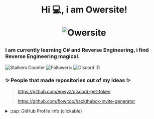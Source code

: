 
<h1 align="center"


>Hi 💻, i am Owersite!

![Owersite](https://cdn.rawgit.com/sindresorhus/awesome/d7305f38d29fed78fa85652e3a63e154dd8e8829/media/badge.svg)

</h1> 

### I am currently learning C# and Reverse Engineering, i find Reverse Engineering magical.

![Stalkers Counter](https://badges.pufler.dev/visits/Owersite/Owersite?style=for-the-badge&color=blue&logo=github&label=Stalkers+Counter)
![Followers:](https://img.shields.io/github/followers/owersite?style=for-the-badge&color=blue) ![Discord ID](https://img.shields.io/badge/Discord-Owersite%237777-blue?style=for-the-badge) 


### ✨ People that made repositories out of my ideas ✨
> https://github.com/eqwyz/discord-get-token

> https://github.com/flowitoo/hackthebox-invite-generator


<details>
  <summary>:zap: GitHub Profile Info (clickable) </summary>
  <h1 align="center">Profile Status</h1>
  <details>
    <summary>:zap: Languages (clickabe) </summary>
  <img align="center" alt="Most used languages" src="https://github-readme-stats.vercel.app/api/top-langs/?username=owersite&bg_color=30,e96443,904e95&title_color=fff&text_color=fff&layout=compact)](https://github.com/anuraghazra/github-readme-stats)" />
    </details>
  
  <details>
    <summary>:zap: GitHub Status (clickable)</summary>
  <img align="center" alt="GitHub Stats" src="https://github-readme-stats.vercel.app/api?username=owersite&bg_color=30,e96443,904e95&title_color=fff&text_color=fff&count_private=true&show_icons=true" />
</details>



